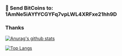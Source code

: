 ### 👋 Send BitCoins to: 1AmNe5iAYfYCGYFq7vpLWL4XRFxe21hh9D
### Thanks

[![Anurag's github stats](https://github-readme-stats.vercel.app/api?username=AmNe5iA&show_icons=true&theme=dark)](https://github.com/anuraghazra/github-readme-stats)

[![Top Langs](https://github-readme-stats.vercel.app/api/top-langs/?username=AmNe5iA&theme=dark)](https://github.com/anuraghazra/github-readme-stats)


<!--
**AmNe5iA/AmNe5iA** is a ✨ _special_ ✨ repository because its `README.md` (this file) appears on your GitHub profile.

Here are some ideas to get you started:

- 🔭 I’m currently working on ...
- 🌱 I’m currently learning ...
- 👯 I’m looking to collaborate on ...
- 🤔 I’m looking for help with ...
- 💬 Ask me about ...
- 📫 How to reach me: ...
- 😄 Pronouns: ...
- ⚡ Fun fact: ...
-->
